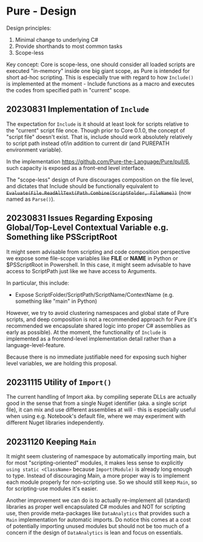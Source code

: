 # Pure - Design

Design principles:

1. Minimal change to underlying C#
2. Provide shorthands to most common tasks
3. Scope-less

Key concept: Core is scope-less, one should consider all loaded scripts are executed "in-memory" inside one big giant scope, as Pure is intended for short ad-hoc scripting. This is especially true with regard to how `Include()` is implemented at the moment - Include functions as a macro and executes the codes from specified path in "current" scope.

## 20230831 Implementation of `Include`

The expectation for `Include` is it should at least look for scripts relative to the "current" script file once. Though prior to Core 0.1.0, the concept of "script file" doesn't exist. That is, include should work absolutely relatively to script path instead of/in addition to current dir (and PUREPATH environment variable).

In the implementation https://github.com/Pure-the-Language/Pure/pull/6, such capacity is exposed as a front-end level interface.

The "scope-less" design of Pure discourages composition on the file level, and dictates that Include should be functionally equivalent to ~~`Evaluate(File.ReadAllText(Path.Combine(ScriptFolder, FileName))`~~ (now named as `Parse()`).

## 20230831 Issues Regarding Exposing Global/Top-Level Contextual Variable e.g. Something like PSScriptRoot

It might seem advisable from scripting and code composition perspective we expose some file-scope variables like __FILE__ or __NAME__ in Python or $PSScriptRoot in Powershell. In this case, it might seem advisable to have access to ScriptPath just like we have access to Arguments.

In particular, this include:

* Expose ScriptFolder/ScriptPath/ScriptName/ContextName (e.g. something like "main" in Python)

However, we try to avoid clustering namespaces and global state of Pure scripts, and deep composition is not a recommended approach for Pure (it's recommended we encapsulate shared logic into proper C# assemblies as early as possible). At the moment, the functionality of `Include` is implemented as a frontend-level implementation detail rather than a language-level-feature.

Because there is no immediate justifiable need for exposing such higher level variables, we are holding this proposal.

## 20231115 Utility of `Import()`

The current handling of Import aka. by compiling seperate DLLs are actually good in the sense that from a single Nuget identifier (aka. a single script file), it can mix and use different assemblies at will - this is especially useful when using e.g. Notebook's default file, where we may experiment with different Nuget libraries independently.

## 20231120 Keeping `Main`

It might seem clustering of namespace by automatically importing main, but for most "scripting-oriented" modules, it makes less sense to explicitly `using static <ClassName>` because `Import(Module)` is already long enough to type. Instead of discouraging Main, a more proper way is to implement each module properly for non-scripting use. So we should still keep `Main`, so for scripting-use modules it's easier.

Another improvement we can do is to actually re-implement all (standard) libraries as proper well encapsulated C# modules and NOT for scripting use, then provide meta-packages like `DataAnalytics` that provides such a `Main` implementation for automatic imports. Do notice this comes at a cost of potentially importing unused modules but should not be too much of a concern if the design of `DataAnalytics` is lean and focus on essentials.